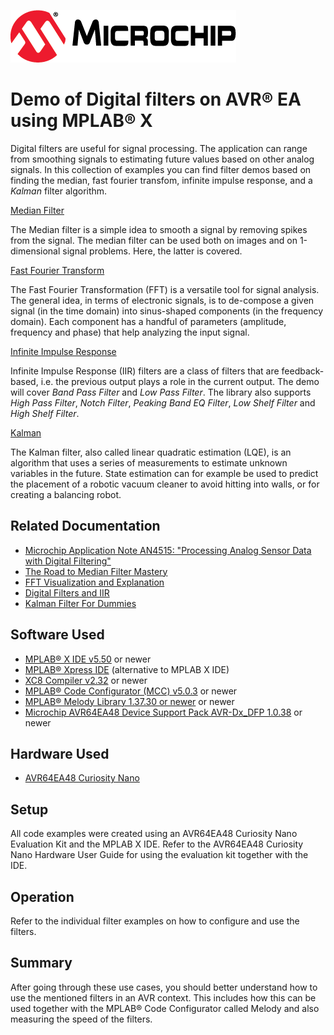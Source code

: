 [![MCHP](images/microchip.png)](https://www.microchip.com)

# Demo of Digital filters on AVR® EA using MPLAB® X

Digital filters are useful for signal processing. The application can range from smoothing signals to estimating future values based on other analog signals. In this collection of examples you can find filter demos based on finding the median, fast fourier transfom, infinite impulse response, and a *Kalman* filter algorithm. 

[Median Filter](median/README.md)

The Median filter is a simple idea to smooth a signal by removing spikes from the signal. The median filter can be used both on images and on 1-dimensional signal problems. Here, the latter is covered. 

[Fast Fourier Transform](fft/README.md)

The Fast Fourier Transformation (FFT) is a versatile tool for signal analysis. The general idea, in terms of electronic signals, is to de-compose a given signal (in the time domain) into sinus-shaped components (in the frequency domain). Each component has a handful of parameters (amplitude, frequency and phase) that help analyzing the input signal.

[Infinite Impulse Response](iir/README.md)

Infinite Impulse Response (IIR) filters are a class of filters that are feedback-based, i.e. the previous output plays a role in the current output. The demo will cover *Band Pass Filter* and *Low Pass Filter*. The library also supports *High Pass Filter*, *Notch Filter*, *Peaking Band EQ Filter*, *Low Shelf Filter* and *High Shelf Filter*.

[Kalman](kalman/README.md)

The Kalman filter, also called linear quadratic estimation (LQE), is an algorithm that uses a series of measurements to estimate unknown variables in the future. State estimation can for example be used to predict the placement of a robotic vacuum cleaner to avoid hitting into walls, or for creating a balancing robot.

    
## Related Documentation

- [Microchip Application Note AN4515: "Processing Analog Sensor Data with Digital Filtering"](https://ww1.microchip.com/downloads/en/Appnotes/ProcessAnalogSensorDataDigitalFiltering-DS00004515.pdf)
- [The Road to Median Filter Mastery](https://blog.eddyfi.com/en/the-road-to-median-filter-mastery)
- [FFT Visualization and Explanation](https://www.karlsims.com/fft.html)
- [Digital Filters and IIR](http://musicweb.ucsd.edu/~trsmyth/filters/Digital_Filters.html)
- [Kalman Filter For Dummies](http://bilgin.esme.org/BitsAndBytes/KalmanFilterforDummies)


## Software Used
- [MPLAB® X IDE v5.50](https://www.microchip.com/mplab/mplab-x-ide) or newer
- [MPLAB® Xpress IDE](https://www.microchip.com/xpress) (alternative to MPLAB X IDE)
- [XC8 Compiler v2.32](https://www.microchip.com/mplab/compilers) or newer
- [MPLAB® Code Configurator (MCC) v5.0.3](https://www.microchip.com/mplab/mplab-code-configurator) or newer
- [MPLAB® Melody Library 1.37.30 or  newer](https://www.microchip.com/mplab/mplab-code-configurator) or newer
- [Microchip AVR64EA48 Device Support Pack AVR-Dx_DFP 1.0.38](https://packs.download.microchip.com/) or newer

## Hardware Used

* [AVR64EA48 Curiosity Nano](https://www.microchip.com/DevelopmentTools/ProductDetails/PartNO/EV66E56A)

## Setup

<!-- Explain how to connect hardware and set up software. Depending on complexity, step-by-step instructions and/or tables and/or images can be used -->
All code examples were created using an AVR64EA48 Curiosity Nano Evaluation Kit and the MPLAB X IDE. Refer to the AVR64EA48 Curiosity Nano Hardware User Guide for using the evaluation kit together with the IDE.

## Operation

<!-- Explain how to operate the example. Depending on complexity, step-by-step instructions and/or tables and/or images can be used -->
Refer to the individual filter examples on how to configure and use the filters.


## Summary
After going through these use cases, you should better understand how to use the mentioned filters in an AVR context. This includes how this can be used together with the MPLAB® Code Configurator called Melody and also measuring the speed of the filters.


